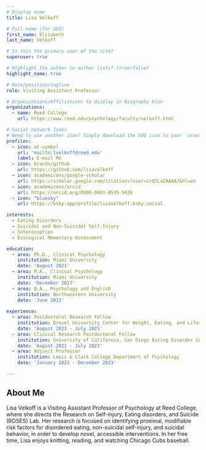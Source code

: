 ```yaml
---
# Display name
title: Lisa Velkoff

# Full name (for SEO)
first_name: Elizabeth
last_name: Velkoff

# Is this the primary user of the site?
superuser: true

# Highlight the author in author lists? (true/false)
highlight_name: true

# Role/position/tagline
role: Visiting Assistant Professor

# Organizations/Affiliations to display in Biography blox
organizations:
  - name: Reed College
    url: https://www.reed.edu/psychology/faculty/velkoff.html

# Social network links
# Need to use another icon? Simply download the SVG icon to your `assets/media/icons/` folder.
profiles:
  - icon: at-symbol
    url: 'mailto:lvelkoff@reed.edu'
    label: E-mail Me
  - icon: brands/github
    url: https://github.com/lisavelkoff
  - icon: academicons/google-scholar
    url: https://scholar.google.com/citations?user=irQTLaIAAAAJ&hl=en
  - icon: academicons/orcid
    url: https://orcid.org/0000-0003-0535-5620
  - icon: "bluesky"
    url: https://bsky.app/profile/lisavelkoff.bsky.social

interests:
  - Eating Disorders
  - Suicidal and Non-Suicidal Self-Injury
  - Interoception
  - Ecological Momentary Assessment

education:
  - area: Ph.D., Clinical Psychology
    institution: Miami University
    date: 'August 2021'
  - area: M.A., Clinical Psychology
    institution: Miami University
    date: 'December 2017'
  - area: B.A., Psychology and English 
    institution: Northwestern University
    date: 'June 2013'
    
experience:
  - area: Postdoctoral Research Fellow
    institution: Drexel University Center for Weight, Eating, and Lifestyle Science
    date: 'August 2023 - July 2025'
  - area: Clinical Research Postdoctoral Fellow
    institution: University of California, San Diego Eating Disorder Center for Treatment and Research
    date: 'August 2021 - July 2023'
  - area: Adjunct Professor
    institution: Lewis & Clark College Department of Psychology
    date: 'January 2023 - December 2023'

---
```


## About Me

Lisa Velkoff is a Visiting Assistant Professor of Psychology at Reed College, where she directs the Research on Self-injury, Eating disorders, and Suicide (ROSES) Lab. Her research is focused on identifying proximal, modifiable risk factors for disordered eating, non-suicidal self-injury, and suicidal behavior, in order to develop novel, accessible interventions. In her free time, Lisa enjoys knitting, reading, and watching Chicago Cubs baseball.
